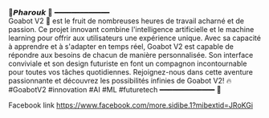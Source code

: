 🍯𝙋𝙝𝙖𝙧𝙤𝙪𝙠 🍯
━━━━━━━━━━━━━        
Goabot V2 🤖 est le fruit de nombreuses heures de travail acharné et de passion. Ce projet innovant combine l'intelligence artificielle et le machine learning pour offrir aux utilisateurs une expérience unique. Avec sa capacité à apprendre et à s'adapter en temps réel, Goabot V2 est capable de répondre aux besoins de chacun de manière personnalisée. Son interface conviviale et son design futuriste en font un compagnon incontournable pour toutes vos tâches quotidiennes. Rejoignez-nous dans cette aventure passionnante et découvrez les possibilités infinies de Goabot V2! 🔥 #GoabotV2 #innovation #AI #ML #futuretech
━━━━━━━━━━━━━ 🍯

Facebook link https://www.facebook.com/more.sidibe.1?mibextid=JRoKGi
